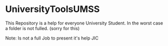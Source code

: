 # UniversityToolsUMSS
This Repository is a help for everyone University Student.
In the worst case a folder is not fulled. (sorry for this)


Note: Is not a full Job to present it's help JIC
